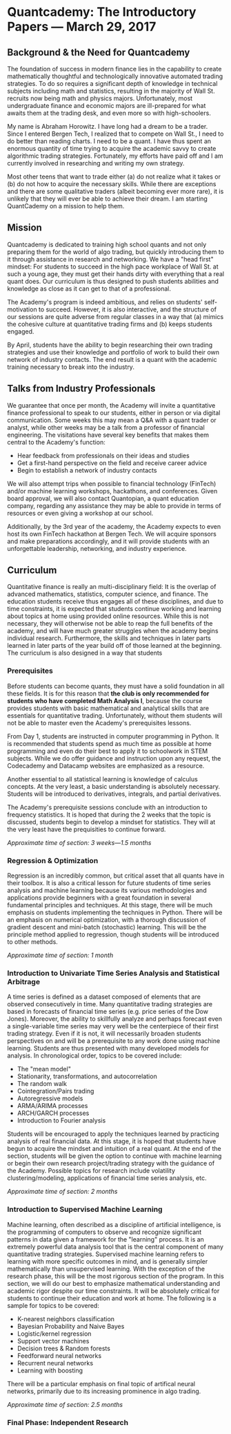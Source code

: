 # Quantcademy: The Introductory Papers — March 29, 2017
## Background & the Need for Quantcademy

The foundation of success in modern finance lies in the capability to create mathematically thoughtful and technologically innovative automated trading strategies. To do so requires a significant depth of knowledge in technical subjects including math and statistics, resulting in the majority of Wall St. recruits now being math and physics majors. Unfortunately, most undergraduate finance and economic majors are ill-prepared for what awaits them at the trading desk, and even more so with high-schoolers.

My name is Abraham Horowitz. I have long had a dream to be a trader. Since I entered Bergen Tech, I realized that to compete on Wall St., I need to do better than reading charts. I need to be a quant. I have thus spent an enormous quantity of time trying to acquire the academic savvy to create algorithmic trading strategies. Fortunately, my efforts have paid off and I am currently involved in researching and writing my own strategy. 

Most other teens that want to trade either (a) do not realize what it takes or (b) do not how to acquire the necessary skills. While there are exceptions and there are some qualitative traders (albeit becoming ever more rare), it is unlikely that they will ever be able to achieve their dream. I am starting QuantCademy on a mission to help them.

## Mission

Quantcademy is dedicated to training high school quants and not only preparing them for the world of algo trading, but quickly introducing them to it through assistance in research and networking. We have a "head first" mindset: For students to succeed in the high pace workplace of Wall St. at such a young age, they must get their hands dirty with everything that a real quant does. Our curriculum is thus designed to push students abilities and knowledge as close as it can get to that of a professional. 

The Academy's program is indeed ambitious, and relies on students' self-motivation to succeed. However, it is also interactive, and the structure of our sessions are quite adverse from regular classes in a way that (a) mimics the cohesive culture at quantitative trading firms and (b) keeps students engaged.

By April, students have the ability to begin researching their own trading strategies and use their knowledge and portfolio of work to build their own network of industry contacts. The end result is a quant with the academic training necessary to break into the industry.

## Talks from Industry Professionals

We guarantee that once per month, the Academy will invite a quantitative finance professional to speak to our students, either in person or via digital communication. Some weeks this may mean a Q&A with a quant trader or analyst, while other weeks may be a talk from a professor of financial engineering. The visitations have several key benefits that makes them central to the Academy's function:
- Hear feedback from professionals on their ideas and studies
- Get a first-hand perspective on the field and receive career advice
- Begin to establish a network of industry contacts

We will also attempt trips when possible to financial technology (FinTech) and/or machine learning workshops, hackathons, and conferences. Given board approval, we will also contact Quantopian, a quant education company, regarding any assistance they may be able to provide in terms of resources or even giving a workshop at our school. 

Additionally, by the 3rd year of the academy, the Academy expects to even host its own FinTech hackathon at Bergen Tech. We will acquire sponsors and make preparations accordingly, and it will provide students with an unforgettable leadership, networking, and industry experience.

## Curriculum
Quantitative finance is really an multi-disciplinary field: It is the overlap of advanced mathematics, statistics, computer science, and finance. The education students receive thus engages all of these disciplines, and due to time constraints, it is expected that students continue working and learning about topics at home using provided online resources. While this is not necessary, they will otherwise not be able to reap the full benefits of the academy, and will have much greater struggles when the academy begins individual research. Furthermore, the skills and techniques in later parts learned in later parts of the year build off of those learned at the beginning. The curriculum is also designed in a way that students 

### Prerequisites
Before students can become quants, they must have a solid foundation in all these fields. It is for this reason that __the club is only recommended for students who have completed Math Analysis I__, because the course provides students with basic mathematical and analytical skills that are essentials for quantitative trading. Unfortunately, without them students will not be able to master even the Academy's prerequisites lessons.

From Day 1, students are instructed in computer programming in Python. It is recommended that students spend as much time as possible at home programming and even do their best to apply it to schoolwork in STEM subjects. While we do offer guidance and instruction upon any request, the Codecademy and Datacamp websites are emphasized as a resource.

Another essential to all statistical learning is knowledge of calculus concepts. At the very least, a basic understanding is absolutely necessary. Students will be introduced to derivatives, integrals, and partial derivatives.

The Academy's prerequisite sessions conclude with an introduction to frequency statistics. It is hoped that during the 2 weeks that the topic is discussed, students begin to develop a mindset for statistics. They will at the very least have the prequisities to continue forward.

*Approximate time of section: 3 weeks—1.5 months*

### Regression & Optimization
Regression is an incredibly common, but critical asset that all quants have in their toolbox. It is also a critical lesson for future students of time series analysis and machine learning because its various methodologies and applications provide beginners with a great foundation in several fundamental principles and techniques. At this stage, there will be much emphasis on students implementing the techniques in Python. There will be an emphasis on numerical optimization, with a thorough discussion of gradient descent and mini-batch (stochastic) learning. This will be the principle method applied to regression, though students will be introduced to other methods.

*Approximate time of section: 1 month*

### Introduction to Univariate Time Series Analysis and Statistical Arbitrage
A time series is defined as a dataset composed of elements that are observed consecutively in time. Many quantitative trading strategies are based in forecasts of financial time series (e.g. price series of the Dow Jones). Moreover, the ability to skillfully analyze and perhaps forecast even a single-variable time series may very well be the centerpiece of their first trading strategy. Even if it is not, it will necessarily broaden students perspectives on and will be a prerequisite to any work done using machine learning. Students are thus presented with many developed models for analysis. In chronological order, topics to be covered include:
- The "mean model"
- Stationarity, transformations, and autocorrelation
- The random walk
- Cointegration/Pairs trading
- Autoregressive models
- ARMA/ARIMA processes
- ARCH/GARCH processes
- Introduction to Fourier analysis

Students will be encouraged to apply the techniques learned by practicing analysis of real financial data. At this stage, it is hoped that students have begun to acquire the mindset and intuition of a real quant. At the end of the section, students will be given the option to continue with machine learning or begin their own research project/trading strategy with the guidance of the Academy. Possible topics for research include volatility clustering/modeling, applications of financial time series analysis, etc.

*Approximate time of section: 2 months*

### Introduction to Supervised Machine Learning
Machine learning, often described as a discipline of artificial intelligence, is the programming of computers to observe and recognize significant patterns in data given a framework for the "learning" process. It is an extremely powerful data analysis tool that is the central component of many quantitative trading strategies. Supervised machine learning refers to learning with more specific outcomes in mind, and is generally simpler mathematically than unsupervised learning. With the exception of the research phase, this will be the most rigorous section of the program. In this section, we will do our best to emphasize mathematical understanding and academic rigor despite our time constraints. It will be absolutely critical for students to continue their education and work at home. The following is a sample for topics to be covered:
- K-nearest neighbors classification
- Bayesian Probability and Naive Bayes
- Logistic/kernel regression
- Support vector machines
- Decision trees & Random forests
- Feedforward neural networks
- Recurrent neural networks
- Learning with boosting

There will be a particular emphasis on final topic of artifical neural networks, primarily due to its increasing prominence in algo trading. 

*Approximate time of section: 2.5 months*

### Final Phase: Independent Research
